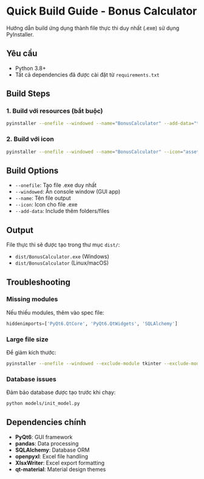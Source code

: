 # Quick Build Guide - Bonus Calculator

Hướng dẫn build ứng dụng thành file thực thi duy nhất (.exe) sử dụng PyInstaller.

## Yêu cầu

- Python 3.8+
- Tất cả dependencies đã được cài đặt từ `requirements.txt`

## Build Steps

### 1. Build với resources (bắt buộc)
```bash
pyinstaller --onefile --windowed --name="BonusCalculator" --add-data="themes;themes" --add-data="assets;assets" --add-data="database.db;." app.py
```

### 2. Build với icon
```bash
pyinstaller --onefile --windowed --name="BonusCalculator" --icon="assets/bonus_app.png" --add-data="themes;themes" --add-data="assets;assets" --add-data="database.db;." app.py
```

## Build Options

- `--onefile`: Tạo file .exe duy nhất
- `--windowed`: Ẩn console window (GUI app)
- `--name`: Tên file output
- `--icon`: Icon cho file .exe
- `--add-data`: Include thêm folders/files

## Output

File thực thi sẽ được tạo trong thư mục `dist/`:
- `dist/BonusCalculator.exe` (Windows)
- `dist/BonusCalculator` (Linux/macOS)

## Troubleshooting

### Missing modules
Nếu thiếu modules, thêm vào spec file:
```python
hiddenimports=['PyQt6.QtCore', 'PyQt6.QtWidgets', 'SQLAlchemy']
```

### Large file size
Để giảm kích thước:
```bash
pyinstaller --onefile --windowed --exclude-module tkinter --exclude-module matplotlib app.py
```

### Database issues
Đảm bảo database được tạo trước khi chạy:
```bash
python models/init_model.py
```

## Dependencies chính

- **PyQt6**: GUI framework
- **pandas**: Data processing
- **SQLAlchemy**: Database ORM
- **openpyxl**: Excel file handling
- **XlsxWriter**: Excel export formatting
- **qt-material**: Material design themes